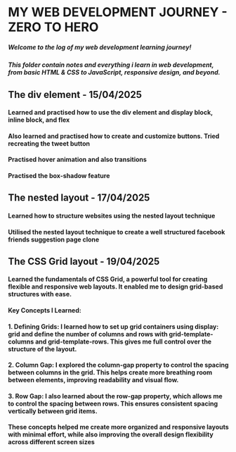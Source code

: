 # MY WEB DEVELOPMENT JOURNEY - ZERO TO HERO
##### Welcome to the log of my web development learning journey!  
##### This folder contain notes and everything i learn in web development, from basic HTML & CSS to JavaScript, responsive design, and beyond.


## The div element - 15/04/2025
#### Learned and practised how to use the div element and display block, inline block, and flex
#### Also learned and practised how to create and customize buttons. Tried recreating the tweet button
#### Practised hover animation and also transitions
#### Practised the box-shadow feature
<p></p>
<p></p>

## The nested layout - 17/04/2025
#### Learned how to structure websites using the nested layout technique
#### Utilised the nested layout technique to create a well structured facebook friends suggestion page clone


## The CSS Grid layout - 19/04/2025
#### Learned the fundamentals of CSS Grid, a powerful tool for creating flexible and responsive web layouts. It enabled me to design grid-based structures with ease.
#### Key Concepts I Learned:
#### 1. Defining Grids: I learned how to set up grid containers using display: grid and define the number of columns and rows with grid-template-columns and grid-template-rows. This gives me full control over the structure of the layout.
#### 2. Column Gap: I explored the column-gap property to control the spacing between columns in the grid. This helps create more breathing room between elements, improving readability and visual flow.
#### 3. Row Gap: I also learned about the row-gap property, which allows me to control the spacing between rows. This ensures consistent spacing vertically between grid items.
#### These concepts helped me create more organized and responsive layouts with minimal effort, while also improving the overall design flexibility across different screen sizes